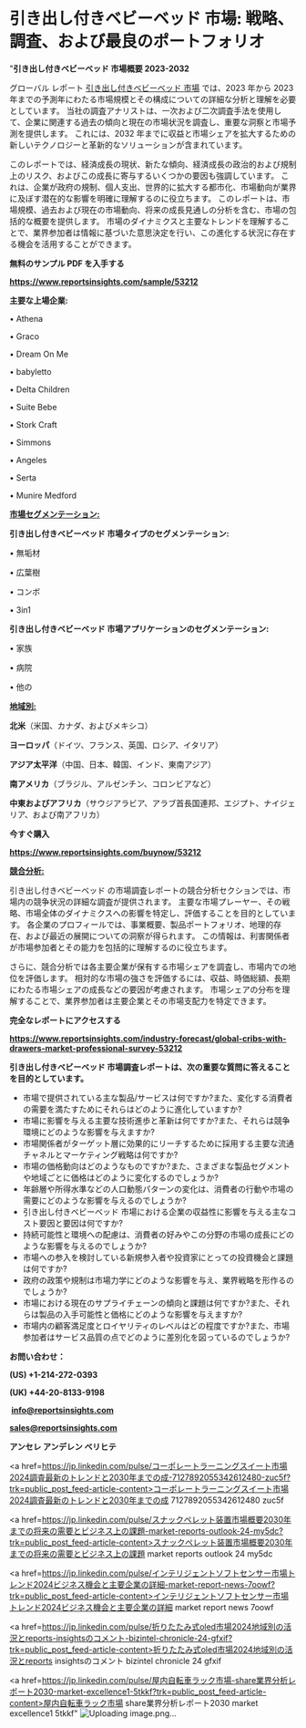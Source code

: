 # 引き出し付きベビーベッド 市場: 戦略、調査、および最良のポートフォリオ

"<strong>引き出し付きベビーベッド 市場概要 2023-2032</strong>

グローバル レポート <a href=https://www.reportsinsights.com/sample/53212>引き出し付きベビーベッド 市場</a> では、2023 年から 2023 年までの予測年にわたる市場規模とその構成についての詳細な分析と理解を必要としています。 当社の調査アナリストは、一次および二次調査手法を使用して、企業に関連する過去の傾向と現在の市場状況を調査し、重要な洞察と市場予測を提供します。 これには、2032 年までに収益と市場シェアを拡大​​するための新しいテクノロジーと革新的なソリューションが含まれています。

このレポートでは、経済成長の現状、新たな傾向、経済成長の政治的および規制上のリスク、およびこの成長に寄与するいくつかの要因も強調しています。 これは、企業が政府の規制、個人支出、世界的に拡大する都市化、市場動向が業界に及ぼす潜在的な影響を明確に理解するのに役立ちます。 このレポートは、市場規模、過去および現在の市場動向、将来の成長見通しの分析を含む、市場の包括的な概要を提供します。 市場のダイナミクスと主要なトレンドを理解することで、業界参加者は情報に基づいた意思決定を行い、この進化する状況に存在する機会を活用することができます。

<strong><b>無料のサンプル PDF を入手する</b></strong>

<a href=https://www.reportsinsights.com/sample/53212><strong><u>https://www.reportsinsights.com/sample/53212</u></strong></a>

<strong>主要な上場企業:</strong>

• Athena

• Graco

• Dream On Me

• babyletto

• Delta Children

• Suite Bebe

• Stork Craft

• Simmons

• Angeles

• Serta

• Munire Medford

<strong><u>市場セグメンテーション</u></strong><strong><u>:</u></strong>

<strong>引き出し付きベビーベッド 市場タイプのセグメンテーション:</strong>

• 無垢材

• 広葉樹

• コンボ

• 3in1

<strong>引き出し付きベビーベッド 市場アプリケーションのセグメンテーション:</strong>

• 家族

• 病院

• 他の

<strong><u>地域別</u></strong><strong><u>:</u></strong>

<strong>北米</strong>（米国、カナダ、およびメキシコ）

<strong>ヨーロッパ</strong>（ドイツ、フランス、英国、ロシア、イタリア）

<strong>アジア太平洋</strong>（中国、日本、韓国、インド、東南アジア）

<strong>南アメリカ</strong>（ブラジル、アルゼンチン、コロンビアなど）

<strong>中東およびアフリカ</strong>（サウジアラビア、アラブ首長国連邦、エジプト、ナイジェリア、および南アフリカ）

<strong>今すぐ購入</strong>

<a href=https://www.reportsinsights.com/buynow/53212><strong><u>https://www.reportsinsights.com/buynow/53212</u></strong></a>

<strong><u>競合分析:</u></strong>

引き出し付きベビーベッド の市場調査レポートの競合分析セクションでは、市場内の競争状況の詳細な調査が提供されます。 主要な市場プレーヤー、その戦略、市場全体のダイナミクスへの影響を特定し、評価することを目的としています。 各企業のプロフィールでは、事業概要、製品ポートフォリオ、地理的存在、および最近の展開についての洞察が得られます。 この情報は、利害関係者が市場参加者とその能力を包括的に理解するのに役立ちます。

さらに、競合分析では各主要企業が保有する市場シェアを調査し、市場内での地位を評価します。 相対的な市場の強さを評価するには、収益、時価総額、長期にわたる市場シェアの成長などの要因が考慮されます。 市場シェアの分布を理解することで、業界参加者は主要企業とその市場支配力を特定できます。

<strong>完全なレポートにアクセスする</strong>

<a href=https://www.reportsinsights.com/industry-forecast/global-cribs-with-drawers-market-professional-survey-53212><strong><u><b>https://www.reportsinsights.com/industry-forecast/global-cribs-with-drawers-market-professional-survey-53212</b></u></strong></a>

<strong><b>引き出し付きベビーベッド 市場調査レポートは、次の重要な質問に答えることを目的としています。</b></strong>
<ul>
  <li>市場で提供されている主な製品/サービスは何ですか?また、変化する消費者の需要を満たすためにそれらはどのように進化していますか?</li>
  <li>市場に影響を与える主要な技術進歩と革新は何ですか?また、それらは競争環境にどのような影響を与えますか?</li>
  <li>市場関係者がターゲット層に効果的にリーチするために採用する主要な流通チャネルとマーケティング戦略は何ですか?</li>
  <li>市場の価格動向はどのようなものですか?また、さまざまな製品セグメントや地域ごとに価格はどのように変化するのでしょうか?</li>
  <li>年齢層や所得水準などの人口動態パターンの変化は、消費者の行動や市場の需要にどのような影響を与えるのでしょうか?</li>
  <li>引き出し付きベビーベッド 市場における企業の収益性に影響を与える主なコスト要因と要因は何ですか?</li>
  <li>持続可能性と環境への配慮は、消費者の好みやこの分野の市場の成長にどのような影響を与えるのでしょうか?</li>
  <li>市場への参入を検討している新規参入者や投資家にとっての投資機会と課題は何ですか?</li>
  <li>政府の政策や規制は市場力学にどのような影響を与え、業界戦略を形作るのでしょうか?</li>
  <li>市場における現在のサプライチェーンの傾向と課題は何ですか?また、それらは製品の入手可能性と価格にどのような影響を与えますか?</li>
  <li>市場内の顧客満足度とロイヤリティのレベルはどの程度ですか?また、市場参加者はサービス品質の点でどのように差別化を図っているのでしょうか?</li>
</ul>
<strong>お問い合わせ：</strong>

<strong>(US) +1-214-272-0393</strong>

<strong>(UK) +44-20-8133-9198</strong>

<strong> </strong><a href=info@reportsinsights.com><strong><u>info@reportsinsights.com</u></strong></a>

<a href=sales@reportsinsights.com><strong><u>sales@reportsinsights.com</u></strong></a>

<strong>アンセレ アンデレン ベリヒテ</strong>

<a href=https://jp.linkedin.com/pulse/コーポレートラーニングスイート市場2024調査最新のトレンドと2030年までの成-7127892055342612480-zuc5f?trk=public_post_feed-article-content>コーポレートラーニングスイート市場2024調査最新のトレンドと2030年までの成 7127892055342612480 zuc5f</a>

<a href=https://jp.linkedin.com/pulse/スナックペレット装置市場概要2030年までの将来の需要とビジネス上の課題-market-reports-outlook-24-my5dc?trk=public_post_feed-article-content>スナックペレット装置市場概要2030年までの将来の需要とビジネス上の課題 market reports outlook 24 my5dc</a>

<a href=https://jp.linkedin.com/pulse/インテリジェントソフトセンサー市場トレンド2024ビジネス機会と主要企業の詳細-market-report-news-7oowf?trk=public_post_feed-article-content>インテリジェントソフトセンサー市場トレンド2024ビジネス機会と主要企業の詳細 market report news 7oowf</a>

<a href=https://jp.linkedin.com/pulse/折りたたみ式oled市場2024地域別の活況とreports-insightsのコメント-bizintel-chronicle-24-gfxif?trk=public_post_feed-article-content>折りたたみ式oled市場2024地域別の活況とreports insightsのコメント bizintel chronicle 24 gfxif</a>

<a href=https://jp.linkedin.com/pulse/屋内自転車ラック市場-share業界分析レポート2030-market-excellence1-5tkkf?trk=public_post_feed-article-content>屋内自転車ラック市場 share業界分析レポート2030 market excellence1 5tkkf</a>"
![Uploading image.png…]()
